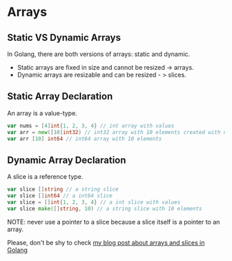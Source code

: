 
# Arrays


## Static VS Dynamic Arrays
In Golang, there are both versions of arrays: static and dynamic.
- Static arrays are fixed in size and cannot be resized -> arrays.
- Dynamic arrays are resizable and can be resized - > slices.

## Static Array Declaration
An array is a value-type.
```go
var nums = [4]int{1, 2, 3, 4} // int array with values
var arr = new([10]int32) // int32 array with 10 elements created with new()
var arr [10] int64 // int64 array with 10 elements
```


## Dynamic Array Declaration
A slice is a reference type. 
```go
var slice []string // a string slice
var slice []int64 // a int64 slice
var slice = []int{1, 2, 3, 4} // a int slice with values
var slice make([]string, 10) // a string slice with 10 elements
```

NOTE: never use a pointer to a slice because a slice itself is a pointer to an array.

Please, don't be shy to check [my blog post about arrays and slices in Golang](https://eremeev.ca/posts/golang-copy-vs-append/)